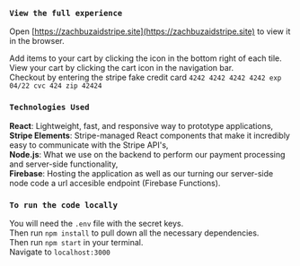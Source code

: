 ### `View the full experience`
Open [https://zachbuzaidstripe.site](https://zachbuzaidstripe.site) to view it in the browser.<br />

Add items to your cart by clicking the icon in the bottom right of each tile.<br />
View your cart by clicking the cart icon in the navigation bar.<br />
Checkout by entering the stripe fake credit card `4242 4242 4242 4242 exp 04/22 cvc 424 zip 42424`

### `Technologies Used`
<b>React</b>: Lightweight, fast, and responsive way to prototype applications,<br />
<b>Stripe Elements</b>: Stripe-managed React components that make it incredibly easy to communicate with the Stripe API's, <br />
<b>Node.js</b>: What we use on the backend to perform our payment processing and server-side functionality,<br />
<b>Firebase</b>: Hosting the application as well as our turning our server-side node code a url accesible endpoint (Firebase Functions).<br />

### `To run the code locally`

You will need the `.env` file with the secret keys.<br/>
Then run `npm install` to pull down all the necessary dependencies.<br />
Then run `npm start` in your terminal.<br />
Navigate to `localhost:3000`<br />

